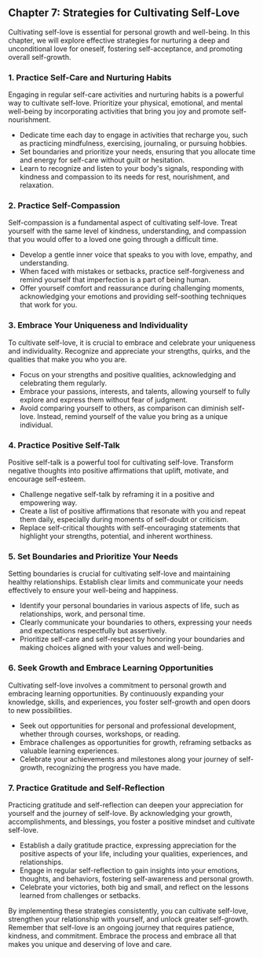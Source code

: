 Chapter 7: Strategies for Cultivating Self-Love
-----------------------------------------------

Cultivating self-love is essential for personal growth and well-being. In this chapter, we will explore effective strategies for nurturing a deep and unconditional love for oneself, fostering self-acceptance, and promoting overall self-growth.

### **1. Practice Self-Care and Nurturing Habits**

Engaging in regular self-care activities and nurturing habits is a powerful way to cultivate self-love. Prioritize your physical, emotional, and mental well-being by incorporating activities that bring you joy and promote self-nourishment.

* Dedicate time each day to engage in activities that recharge you, such as practicing mindfulness, exercising, journaling, or pursuing hobbies.
* Set boundaries and prioritize your needs, ensuring that you allocate time and energy for self-care without guilt or hesitation.
* Learn to recognize and listen to your body's signals, responding with kindness and compassion to its needs for rest, nourishment, and relaxation.

### **2. Practice Self-Compassion**

Self-compassion is a fundamental aspect of cultivating self-love. Treat yourself with the same level of kindness, understanding, and compassion that you would offer to a loved one going through a difficult time.

* Develop a gentle inner voice that speaks to you with love, empathy, and understanding.
* When faced with mistakes or setbacks, practice self-forgiveness and remind yourself that imperfection is a part of being human.
* Offer yourself comfort and reassurance during challenging moments, acknowledging your emotions and providing self-soothing techniques that work for you.

### **3. Embrace Your Uniqueness and Individuality**

To cultivate self-love, it is crucial to embrace and celebrate your uniqueness and individuality. Recognize and appreciate your strengths, quirks, and the qualities that make you who you are.

* Focus on your strengths and positive qualities, acknowledging and celebrating them regularly.
* Embrace your passions, interests, and talents, allowing yourself to fully explore and express them without fear of judgment.
* Avoid comparing yourself to others, as comparison can diminish self-love. Instead, remind yourself of the value you bring as a unique individual.

### **4. Practice Positive Self-Talk**

Positive self-talk is a powerful tool for cultivating self-love. Transform negative thoughts into positive affirmations that uplift, motivate, and encourage self-esteem.

* Challenge negative self-talk by reframing it in a positive and empowering way.
* Create a list of positive affirmations that resonate with you and repeat them daily, especially during moments of self-doubt or criticism.
* Replace self-critical thoughts with self-encouraging statements that highlight your strengths, potential, and inherent worthiness.

### **5. Set Boundaries and Prioritize Your Needs**

Setting boundaries is crucial for cultivating self-love and maintaining healthy relationships. Establish clear limits and communicate your needs effectively to ensure your well-being and happiness.

* Identify your personal boundaries in various aspects of life, such as relationships, work, and personal time.
* Clearly communicate your boundaries to others, expressing your needs and expectations respectfully but assertively.
* Prioritize self-care and self-respect by honoring your boundaries and making choices aligned with your values and well-being.

### **6. Seek Growth and Embrace Learning Opportunities**

Cultivating self-love involves a commitment to personal growth and embracing learning opportunities. By continuously expanding your knowledge, skills, and experiences, you foster self-growth and open doors to new possibilities.

* Seek out opportunities for personal and professional development, whether through courses, workshops, or reading.
* Embrace challenges as opportunities for growth, reframing setbacks as valuable learning experiences.
* Celebrate your achievements and milestones along your journey of self-growth, recognizing the progress you have made.

### **7. Practice Gratitude and Self-Reflection**

Practicing gratitude and self-reflection can deepen your appreciation for yourself and the journey of self-love. By acknowledging your growth, accomplishments, and blessings, you foster a positive mindset and cultivate self-love.

* Establish a daily gratitude practice, expressing appreciation for the positive aspects of your life, including your qualities, experiences, and relationships.
* Engage in regular self-reflection to gain insights into your emotions, thoughts, and behaviors, fostering self-awareness and personal growth.
* Celebrate your victories, both big and small, and reflect on the lessons learned from challenges or setbacks.

By implementing these strategies consistently, you can cultivate self-love, strengthen your relationship with yourself, and unlock greater self-growth. Remember that self-love is an ongoing journey that requires patience, kindness, and commitment. Embrace the process and embrace all that makes you unique and deserving of love and care.
